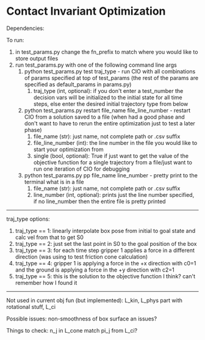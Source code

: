 # Contact Invariant Optimization

Dependencies: 

To run:
1. in test_params.py change the fn_prefix to match where you would like to store output files
2. run test_params.py with one of the following command line args
    1. python test_params.py test traj_type - run CIO with all combinations of params specified at top of test_params (the rest of the params are specified as default_params in params.py)  
        1. traj_type (int, optional): if you don't enter a test_number the decision vars will be initialized to the initial state for all time steps, else enter the desired initial trajectory type from below
    2. python test_params.py restart file_name file_line_number - restart CIO from a solution saved to a file (when had a good phase and don't want to have to rerun the entire optimization just to test a later phase)
        1. file_name (str): just name, not complete path or .csv suffix
        2. file_line_number (int): the line number in the file you would like to start your optimization from
        3. single (bool, optional): True if just want to get the value of the objective function for a single trajectory from a file/just want to run one iteration of CIO for debugging
    3. python test_params.py pp file_name line_number - pretty print to the terminal what is in a file
        1. file_name (str): just name, not complete path or .csv suffix
        2. line_number (int, optional): prints just the line number specified, if no line_number then the entire file is pretty printed
----
traj_type options:
1. traj_type == 1: linearly interpolate box pose from initial to goal state and calc vel from that to get S0
2. traj_type == 2: just set the last point in S0 to the goal position of the box
3. traj_type == 3: for each time step gripper 1 applies a force in a different direction (was using to test friction cone calculation)
4. traj_type == 4: gripper 1 is applying a force in the +x direction with c0=1 and the ground is applying a force in the +y direction with c2=1
5. traj_type == 5: this is the solution to the objective function I think? can't remember how I found it
----
Not used in current obj fun (but implemented): L_kin, L_phys part with rotational stuff, L_ci

Possible issues: non-smoothness of box surface an issues?

Things to check: n_j in L_cone match pi_j from L_ci?
